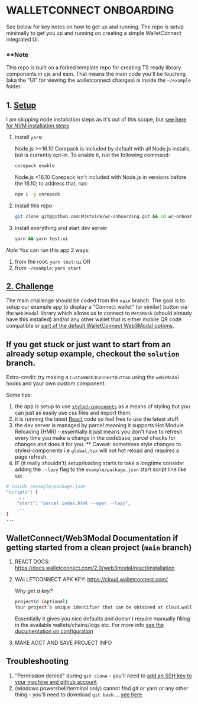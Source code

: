 # WALLETCONNECT ONBOARDING

See below for key notes on how to get up and running. The repo is setup minimally to get you up and running on creating a simple WalletConnect integrated UI.

### **Note
This repo is built on a forked template repo for creating TS ready library components in cjs and esm.
That means the main code you'll be touching (aka the "UI" for viewing the walletconnect changes) is inside the `~/example` folder.

## 1. <u>Setup</u>

I am skipping node installation steps as it's out of this scope, but [see here for NVM installation steps](https://heynode.com/tutorial/install-nodejs-locally-nvm/)

1. install `yarn`:
    
    Node.js >=16.10
    Corepack is included by default with all Node.js installs, but is currently opt-in. To enable it, run the following command:

    ```bash
    corepack enable
    ```
    
    Node.js <16.10
    Corepack isn't included with Node.js in versions before the 16.10; to address that, run:
    ```bash
    npm i -g corepack
    ```

2. install this repo
    ```bash
    git clone git@github.com:W3stside/wc-onboarding.git && cd wc-onboarding
    ```

3. install everything and start dev server
    ```bash
    yarn && yarn test:ui
    ```

*Note* You can run this app 2 ways:
1. from the root: `yarn test:ui`
OR
2. from `~/example`: `yarn start`

## <u>2. Challenge</u>

The main challenge should be coded from the `main` branch. The goal is to setup our example app to display a "Connect wallet" (or similar) button via the `Web3Modal` library which allows us to connect to `MetaMask` (should already have this installed) and/or any other wallet that is either mobile QR code compatible or [part of the default WalletConnect Web3Modal options](https://explorer.walletconnect.com/).

## If you get stuck or just want to start from an already setup example, checkout the `solution` branch.

Extra-credit: try making a `CustomWeb3ConnectButton` using the `web3Modal` hooks and your own custom component.

Some tips:
1. the app is setup to use [`styled-components`](https://styled-components.com/docs) as a means of styling but you can just as easily use css files and import them.
2. it is running the latest [React](https://reactjs.org/) code so feel free to use the latest stuff.
3. the dev server is managed by parcel meaning it supports Hot Module Reloading (HMR) - essentially it just means you don't have to refresh every time you make a change in the codebase, parcel checks for changes and does it for you.
** Caveat: sometimes style changes to styled-components i.e `global.tsx` will not hot reload and requires a page refresh.
4. IF (it really shouldn't) setup/loading starts to take a longtime consider adding the `--lazy` flag to the `example/package.json` start script line like so:
```bash
# inside /example/package.json
"scripts": {
    ...
    "start": "parcel index.html --open --lazy",
    ...
}
...
```

## WalletConnect/Web3Modal Documentation if getting started from a clean project (`main` branch)
1. REACT DOCS: https://docs.walletconnect.com/2.0/web3modal/react/installation
2. WALLETCONNECT APK KEY: https://cloud.walletconnect.com/
    
    _Why get a key?_

    ```bash
    projectId (optional)
    Your project’s unique identifier that can be obtained at cloud.walletconnect.com. Providing this enables the following functionalities within Web3Modal: wallet and chain logos, optional walletconnect rpc, support for all wallets from explorer.walletconnect.com. Defaults to undefined
    ```

    Essentially it gives you nice defaults and doesn't require manually filling in the available wallets/chains/logs etc. For more info [see the documentation on configuration](https://docs.walletconnect.com/2.0/web3modal/configuration)

3. MAKE ACCT AND SAVE PROJECT INFO

## Troubleshooting
1. "Permission denied" during `git clone` - you'll need to [add an SSH key to your machine and github account](https://docs.github.com/en/authentication/connecting-to-github-with-ssh/adding-a-new-ssh-key-to-your-github-account)
2. (windows powershell/terminal only) cannot find git or yarn or any other thing - you'll need to download `git bash` ... [see here](https://git-scm.com/downloads)